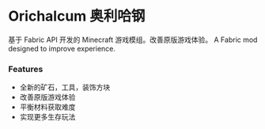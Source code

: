 # Orichalcum 奥利哈钢

基于 Fabric API 开发的 Minecraft 游戏模组。改善原版游戏体验。
A Fabric mod designed to improve experience.

### Features

- 全新的矿石，工具，装饰方块
- 改善原版游戏体验
- 平衡材料获取难度
- 实现更多生存玩法
